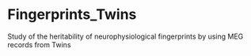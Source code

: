 # Fingerprints_Twins
Study of the heritability of neurophysiological fingerprints by using MEG records from Twins
